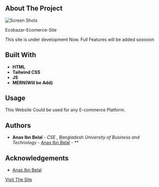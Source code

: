 <br/>
<p align="center">
</p>



## About The Project


![Screen Shots](https://imagizer.imageshack.com/img923/3851/4TbnyA.jpg)

Ecobazar-Ecomerce-Site

This site is under development Now.
Full Features will be added sooooon



## Built With



 * **HTML**
 * **Tailwind CSS**
 * **JS**
 * **MERN(Will be Add)**

## Usage

This Website Could be used for any E-commerce Platform.

## Authors

* **Anas Ibn Belal** - *CSE , Bangladesh University of Business and Technology* - [Anas Ibn Belal](https://github.com/anas20023/) - **

## Acknowledgements

* [Anas Ibn Belal](https://github.com/anas20023/)

[Visit The Site](https://e-co-bazar.vercel.app/#)

